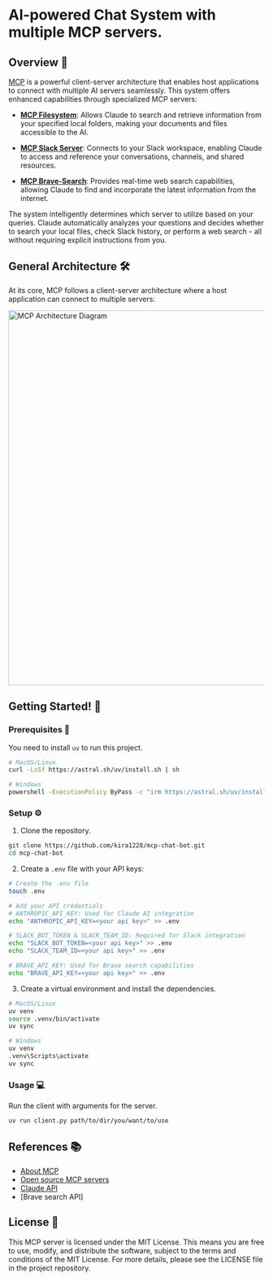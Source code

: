 # AI-powered Chat System with multiple MCP servers.

## Overview 🌟

[MCP](https://modelcontextprotocol.io/introduction) is a powerful client-server architecture that enables host applications to connect with multiple AI servers seamlessly. This system offers enhanced capabilities through specialized MCP servers:

- **[MCP Filesystem](https://github.com/modelcontextprotocol/servers/blob/main/src/filesystem/README.md)**:
  Allows Claude to search and retrieve information from your specified local folders, making your documents and files accessible to the AI.

- **[MCP Slack Server](https://github.com/modelcontextprotocol/servers/blob/main/src/slack/README.md)**:
  Connects to your Slack workspace, enabling Claude to access and reference your conversations,
  channels, and shared resources.

- **[MCP Brave-Search](https://github.com/modelcontextprotocol/servers/blob/main/src/brave-search/README.md)**:
  Provides real-time web search capabilities, allowing Claude to find and incorporate the latest information from the internet.

The system intelligently determines which server to utilize based on your queries. Claude automatically analyzes your questions and decides whether to search your local files, check Slack history, or perform a web search - all without requiring explicit instructions from you.

## General Architecture 🛠️

At its core, MCP follows a client-server architecture where a host application can connect to multiple servers:

<img width="737" alt="MCP Architecture Diagram" src="https://github.com/user-attachments/assets/6800d38e-3e46-42a8-bd22-479a0b6accca" />

## Getting Started! 🚀

### Prerequisites 🤝

You need to install `uv` to run this project.

```bash
# MacOS/Linux
curl -LsSf https://astral.sh/uv/install.sh | sh

# Windows
powershell -ExecutionPolicy ByPass -c "irm https://astral.sh/uv/install.ps1 | iex"
```

### Setup ⚙️

1. Clone the repository.

```bash
git clone https://github.com/kira1228/mcp-chat-bot.git
cd mcp-chat-bot
```

2. Create a `.env` file with your API keys:

```bash
# Create the .env file
touch .env

# Add your API credentials
# ANTHROPIC_API_KEY: Used for Claude AI integration
echo "ANTHROPIC_API_KEY=<your api key>" >> .env

# SLACK_BOT_TOKEN & SLACK_TEAM_ID: Required for Slack integration
echo "SLACK_BOT_TOKEN=<your api key>" >> .env
echo "SLACK_TEAM_ID=<your api key>" >> .env

# BRAVE_API_KEY: Used for Brave search capabilities
echo "BRAVE_API_KEY=<your api key>" >> .env
```

3. Create a virtual environment and install the dependencies.

```bash
# MacOS/Linux
uv venv
source .venv/bin/activate
uv sync

# Windows
uv venv
.venv\Scripts\activate
uv sync
```

### Usage 💻

Run the client with arguments for the server.

```bash
uv run client.py path/to/dir/you/want/to/use
```

## References 📚

- [About MCP](https://modelcontextprotocol.io/introduction)
- [Open source MCP servers](https://github.com/modelcontextprotocol/servers)
- [Claude API](https://docs.anthropic.com/en/api/getting-started)
- [Brave search API]

## License 🔑
This MCP server is licensed under the MIT License. This means you are free to use, modify, and distribute the software, subject to the terms and conditions of the MIT License. For more details, please see the LICENSE file in the project repository.
